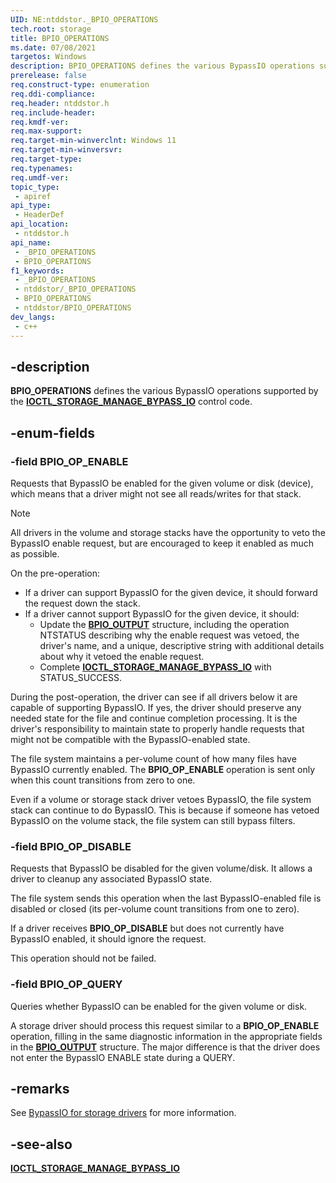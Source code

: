 ```yaml
---
UID: NE:ntddstor._BPIO_OPERATIONS
tech.root: storage
title: BPIO_OPERATIONS
ms.date: 07/08/2021
targetos: Windows
description: BPIO_OPERATIONS defines the various BypassIO operations supported by the IOCTL_STORAGE_MANAGE_BYPASS_IO control code.
prerelease: false
req.construct-type: enumeration
req.ddi-compliance: 
req.header: ntddstor.h
req.include-header: 
req.kmdf-ver: 
req.max-support: 
req.target-min-winverclnt: Windows 11
req.target-min-winversvr: 
req.target-type: 
req.typenames: 
req.umdf-ver: 
topic_type:
 - apiref
api_type:
 - HeaderDef
api_location:
 - ntddstor.h
api_name:
 - _BPIO_OPERATIONS
 - BPIO_OPERATIONS
f1_keywords:
 - _BPIO_OPERATIONS
 - ntddstor/_BPIO_OPERATIONS
 - BPIO_OPERATIONS
 - ntddstor/BPIO_OPERATIONS
dev_langs:
 - c++
---
```


## -description

**BPIO_OPERATIONS** defines the various BypassIO operations supported by the [**IOCTL_STORAGE_MANAGE_BYPASS_IO**](ni-ntddstor-ioctl_storage_manage_bypass_io.md) control code.

## -enum-fields

### -field BPIO_OP_ENABLE

Requests that BypassIO be enabled for the given volume or disk (device), which means that a driver might not see all reads/writes for that stack.

> [!NOTE]
> All drivers in the volume and storage stacks have the opportunity to veto the BypassIO enable request, but are encouraged to keep it enabled as much as possible.

On the pre-operation:

* If a driver can support BypassIO for the given device, it should forward the request down the stack.
* If a driver cannot support BypassIO for the given device, it should:
  * Update the [**BPIO_OUTPUT**](ns-ntddstor-bpio_output.md) structure, including the operation NTSTATUS describing why the enable request was vetoed, the driver's name, and a unique, descriptive string with additional details about why it vetoed the enable request.
  * Complete [**IOCTL_STORAGE_MANAGE_BYPASS_IO**](ni-ntddstor-ioctl_storage_manage_bypass_io.md) with STATUS_SUCCESS.

During the post-operation, the driver can see if all drivers below it are capable of supporting BypassIO. If yes, the driver should preserve any needed state for the file and continue completion processing. It is the driver's responsibility to maintain state to properly handle requests that might not be compatible with the BypassIO-enabled state.

The file system maintains a per-volume count of how many files have BypassIO currently enabled. The **BPIO_OP_ENABLE** operation is sent only when this count transitions from zero to one.

Even if a volume or storage stack driver vetoes BypassIO, the file system stack can continue to do BypassIO. This is because if someone has vetoed BypassIO on the volume stack, the file system can still bypass filters.

### -field BPIO_OP_DISABLE

Requests that BypassIO be disabled for the given volume/disk. It allows a driver to cleanup any associated BypassIO state.

The file system sends this operation when the last BypassIO-enabled file is disabled or closed (its per-volume count transitions from one to zero).

If a driver receives **BPIO_OP_DISABLE** but does not currently have BypassIO enabled, it should ignore the request.

This operation should not be failed.

### -field BPIO_OP_QUERY

Queries whether BypassIO can be enabled for the given volume or disk.

A storage driver should process this request similar to a **BPIO_OP_ENABLE** operation, filling in the same diagnostic information in the appropriate fields in the [**BPIO_OUTPUT**](ns-ntddstor-bpio_output.md) structure. The major difference is that the driver does not enter the BypassIO ENABLE state during a QUERY.

## -remarks

See [BypassIO for storage drivers](/windows-hardware/drivers/storage/bypassio) for more information.

## -see-also

[**IOCTL_STORAGE_MANAGE_BYPASS_IO**](ni-ntddstor-ioctl_storage_manage_bypass_io.md)
